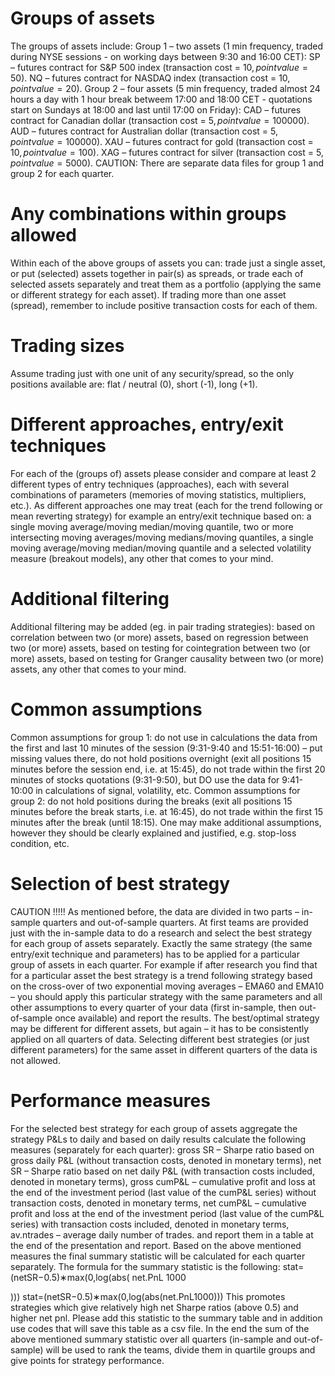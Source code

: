 # Groups of assets
The groups of assets include:
Group 1 – two assets (1 min frequency, traded during NYSE sessions - on working days between 9:30 and 16:00 CET): 
SP – futures contract for S&P 500 index (transaction cost = 10$, point value = 50$).
NQ – futures contract for NASDAQ index (transaction cost = 10$, point value = 20$).
Group 2 – four assets (5 min frequency, traded almost 24 hours a day with 1 hour break betweem 17:00 and 18:00 CET - quotations start on Sundays at 18:00 and last until 17:00 on Friday): 
CAD – futures contract for Canadian dollar (transaction cost = 5$, point value = 100000$).
AUD – futures contract for Australian dollar (transaction cost = 5$, point value = 100000$).
XAU – futures contract for gold (transaction cost = 10$, point value = 100$).
XAG – futures contract for silver (transaction cost = 5$, point value = 5000$).
CAUTION: There are separate data files for group 1 and group 2 for each quarter.

# Any combinations within groups allowed
Within each of the above groups of assets you can:
trade just a single asset, or
put (selected) assets together in pair(s) as spreads, or
trade each of selected assets separately and treat them as a portfolio (applying the same or different strategy for each asset).
If trading more than one asset (spread), remember to include positive transaction costs for each of them.

# Trading sizes
Assume trading just with one unit of any security/spread, so the only positions available are:
flat / neutral (0),
short (-1),
long (+1).

# Different approaches, entry/exit techniques
For each of the (groups of) assets please consider and compare at least 2 different types of entry techniques (approaches), each with several combinations of parameters (memories of moving statistics, multipliers, etc.).
As different approaches one may treat (each for the trend following or mean reverting strategy) for example an entry/exit technique based on:
a single moving average/moving median/moving quantile,
two or more intersecting moving averages/moving medians/moving quantiles,
a single moving average/moving median/moving quantile and a selected volatility measure (breakout models),
any other that comes to your mind.

# Additional filtering
Additional filtering may be added (eg. in pair trading strategies):
based on correlation between two (or more) assets,
based on regression between two (or more) assets,
based on testing for cointegration between two (or more) assets,
based on testing for Granger causality between two (or more) assets,
any other that comes to your mind.

# Common assumptions
Common assumptions for group 1:
do not use in calculations the data from the first and last 10 minutes of the session (9:31-9:40 and 15:51-16:00) – put missing values there,
do not hold positions overnight (exit all positions 15 minutes before the session end, i.e. at 15:45),
do not trade within the first 20 minutes of stocks quotations (9:31-9:50), but DO use the data for 9:41-10:00 in calculations of signal, volatility, etc.
Common assumptions for group 2:
do not hold positions during the breaks (exit all positions 15 minutes before the break starts, i.e. at 16:45),
do not trade within the first 15 minutes after the break (until 18:15).
One may make additional assumptions, however they should be clearly explained and justified, e.g. stop-loss condition, etc.

# Selection of best strategy
CAUTION !!!!! As mentioned before, the data are divided in two parts – in-sample quarters and out-of-sample quarters. At first teams are provided just with the in-sample data to do a research and select the best strategy for each group of assets separately.
Exactly the same strategy (the same entry/exit technique and parameters) has to be applied for a particular group of assets in each quarter.
For example if after research you find that for a particular asset the best strategy is a trend following strategy based on the cross-over of two exponential moving averages – EMA60 and EMA10 – you should apply this particular strategy with the same parameters and all other assumptions to every quarter of your data (first in-sample, then out-of-sample once available) and report the results.
The best/optimal strategy may be different for different assets, but again – it has to be consistently applied on all quarters of data.
Selecting different best strategies (or just different parameters) for the same asset in different quarters of the data is not allowed.

# Performance measures
For the selected best strategy for each group of assets aggregate the strategy P&Ls to daily and based on daily results calculate the following measures (separately for each quarter):
gross SR – Sharpe ratio based on gross daily P&L (without transaction costs, denoted in monetary terms),
net SR – Sharpe ratio based on net daily P&L (with transaction costs included, denoted in monetary terms),
gross cumP&L – cumulative profit and loss at the end of the investment period (last value of the cumP&L series) without transaction costs, denoted in monetary terms,
net cumP&L – cumulative profit and loss at the end of the investment period (last value of the cumP&L series) with transaction costs included, denoted in monetary terms,
av.ntrades – average daily number of trades.
and report them in a table at the end of the presentation and report.
Based on the above mentioned measures the final summary statistic will be calculated for each quarter separately. The formula for the summary statistic is the following:
stat=(netSR−0.5)∗max(0,log(abs(
net.PnL
1000

)))
stat=(netSR−0.5)∗max(0,log(abs(net.PnL1000)))
This promotes strategies which give relatively high net Sharpe ratios (above 0.5) and higher net pnl.
Please add this statistic to the summary table and in addition use codes that will save this table as a csv file.
In the end the sum of the above mentioned summary statistic over all quarters (in-sample and out-of-sample) will be used to rank the teams, divide them in quartile groups and give points for strategy performance.
